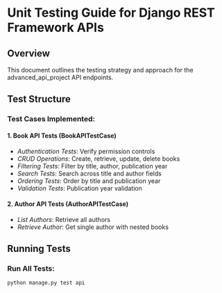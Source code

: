 # Unit Testing Guide for Django REST Framework APIs

## Overview
This document outlines the testing strategy and approach for the advanced_api_project API endpoints.

## Test Structure

### Test Cases Implemented:

#### 1. Book API Tests (BookAPITestCase)
- *Authentication Tests*: Verify permission controls
- *CRUD Operations*: Create, retrieve, update, delete books
- *Filtering Tests*: Filter by title, author, publication year
- *Search Tests*: Search across title and author fields
- *Ordering Tests*: Order by title and publication year
- *Validation Tests*: Publication year validation

#### 2. Author API Tests (AuthorAPITestCase)
- *List Authors*: Retrieve all authors
- *Retrieve Author*: Get single author with nested books

## Running Tests

### Run All Tests:
```bash
python manage.py test api
